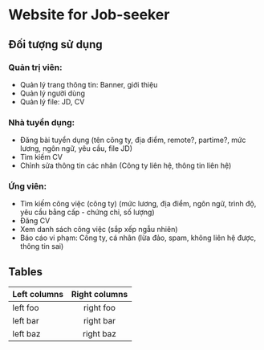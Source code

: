 # Website for Job-seeker
## Đối tượng sử dụng
### Quản trị viên:
* Quản lý trang thông tin: Banner, giới thiệu
* Quản lý người dùng
* Quản lý file: JD, CV

### Nhà tuyển dụng:
* Đăng bài tuyển dụng
(tên công ty, địa điểm, remote?, partime?, mức lương, ngôn ngữ, yêu cầu, file JD)
* Tìm kiếm CV
* Chỉnh sửa thông tin các nhân (Công ty liên hệ, thông tin liên hệ)

### Ứng viên:
* Tìm kiếm công việc (công ty)
(mức lương, địa điểm, ngôn ngữ, trình độ, yêu cầu bằng cấp - chứng chỉ, số lượng)
* Đăng CV
* Xem danh sách công việc (sắp xếp ngẫu nhiên)
* Báo cáo vi phạm: Công ty, cá nhân
(lừa đảo, spam, không liên hệ được, thông tin sai)

## Tables

| Left columns  | Right columns |
| ------------- |:-------------:|
| left foo      | right foo     |
| left bar      | right bar     |
| left baz      | right baz     |

